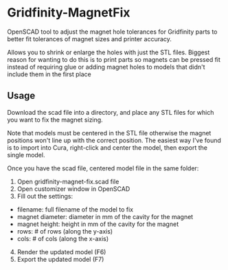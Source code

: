 # Gridfinity-MagnetFix

OpenSCAD tool to adjust the magnet hole tolerances for Gridfinity parts to better fit tolerances of magnet sizes and printer accuracy.

Allows you to shrink or enlarge the holes with just the STL files.  Biggest reason for wanting to do this is to print parts so magnets can be pressed fit instead of requiring glue or adding magnet holes to models that didn't include them in the first place

## Usage

Download the scad file into a directory, and place any STL files for which you want to fix the magnet sizing.

Note that models must be centered in the STL file otherwise the magnet positions won't line up with the correct position.  The easiest way I've found is to import into Cura, right-click and center the model, then export the single model.

Once you have the scad file, centered model file in the same folder:

1. Open gridfinity-magnet-fix.scad file
2. Open customizer window in OpenSCAD
3. Fill out the settings:
  - filename: full filename of the model to fix
  - magnet diameter: diameter in mm of the cavity for the magnet
  - magnet height: height in mm of the cavity for the magnet
  - rows: # of rows (along the y-axis)
  - cols: # of cols (along the x-axis)
4. Render the updated model (F6)
5. Export the updated model (F7)
